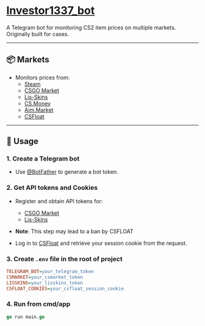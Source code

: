 # [Investor1337_bot](https://t.me/investor1337_bot)

A Telegram bot for monitoring CS2 item prices on multiple markets.  
Originally built for cases.

---

## 📦 Markets

-   Monitors prices from:
    -   [Steam](https://steamcommunity.com/market/)
    -   [CSGO Market](https://market.csgo.com/en/)
    -   [Lis-Skins](https://lis-skins.com/)
    -   [CS.Money](https://cs.money/)
    -   [Aim.Market](https://aim.market/)
    -   [CSFloat](https://csfloat.com/)

---

## 🚀 Usage

### 1. Create a Telegram bot

-   Use [@BotFather](https://t.me/BotFather) to generate a bot token.

### 2. Get API tokens and Cookies

-   Register and obtain API tokens for:

    -   [CSGO Market](https://market.csgo.com/en/)
    -   [Lis-Skins](https://lis-skins.com/)

- **Note**: This step may lead to a ban by CSFLOAT
- Log in to [CSFloat](https://csfloat.com/) and retrieve your session cookie from the request. 

### 3. Create `.env` file in the root of project

```ini
TELEGRAM_BOT=your_telegram_token
CSMARKET=your_csmarket_token
LISSKINS=your_lisskins_token
CSFLOAT_COOKIES=your_csfloat_session_cookie
```

### 4. Run from cmd/app

```go
go run main.go
```
